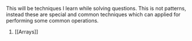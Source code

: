 This will be techniques I learn while solving questions. This is not patterns, instead these are special and common techniques which can applied for performing some common operations.

1. [[Arrays]]


